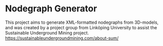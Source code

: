 # Nodegraph Generator
This project aims to generate XML-formatted nodegraphs from 3D-models, and was created by a project group from Linköping University to assist the Sustainable Underground Mining project. https://sustainableundergroundmining.com/about-sum/

